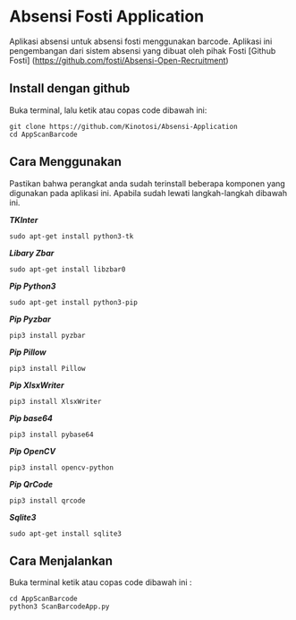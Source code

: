 # Absensi Fosti Application
Aplikasi absensi untuk absensi fosti menggunakan barcode. Aplikasi ini pengembangan dari sistem absensi yang dibuat oleh pihak Fosti [Github Fosti] (https://github.com/fosti/Absensi-Open-Recruitment)

## Install dengan github
Buka terminal, lalu ketik atau copas code dibawah ini:
```
git clone https://github.com/Kinotosi/Absensi-Application
cd AppScanBarcode
```
## Cara Menggunakan
Pastikan bahwa perangkat anda sudah terinstall beberapa komponen yang digunakan pada aplikasi ini. Apabila sudah lewati langkah-langkah dibawah ini.

***TKInter***
```
sudo apt-get install python3-tk
```

***Libary Zbar***
```
sudo apt-get install libzbar0
```

***Pip Python3***
```
sudo apt-get install python3-pip
```

***Pip Pyzbar***
```
pip3 install pyzbar
````

***Pip Pillow***
```
pip3 install Pillow
```

***Pip XlsxWriter***
```
pip3 install XlsxWriter
```

***Pip base64***
```
pip3 install pybase64
```

***Pip OpenCV***
```
pip3 install opencv-python
```

***Pip QrCode***
```
pip3 install qrcode
```

***Sqlite3***
```
sudo apt-get install sqlite3
```

## Cara Menjalankan
Buka terminal ketik atau copas code dibawah ini :
```
cd AppScanBarcode
python3 ScanBarcodeApp.py
```
